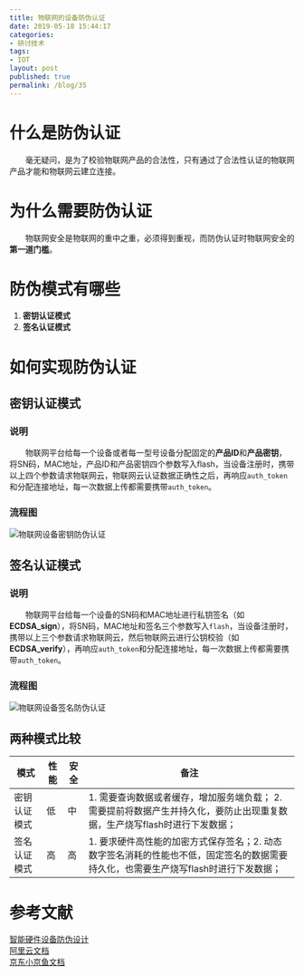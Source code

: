 ```yaml
---
title: 物联网的设备防伪认证
date: 2019-05-18 15:44:17
categories: 
- 研讨技术
tags:
- IOT
layout: post
published: true
permalink: /blog/35
---
```


# 什么是防伪认证

&emsp;&emsp;毫无疑问，是为了校验物联网产品的合法性，只有通过了合法性认证的物联网产品才能和物联网云建立连接。   

# 为什么需要防伪认证

&emsp;&emsp;物联网安全是物联网的重中之重，必须得到重视，而防伪认证时物联网安全的**第一道门槛**。  

# 防伪模式有哪些

1. **密钥认证模式**
2. **签名认证模式**

<!-- more -->

# 如何实现防伪认证

## 密钥认证模式

### 说明

&emsp;&emsp;物联网平台给每一个设备或者每一型号设备分配固定的**产品ID**和**产品密钥**，将SN码，MAC地址，产品ID和产品密钥四个参数写入flash，当设备注册时，携带以上四个参数请求物联网云，物联网云认证数据正确性之后，再响应`auth_token`和分配连接地址，每一次数据上传都需要携带`auth_token`。  

### 流程图

![物联网设备密钥防伪认证](http://assets.processon.com/chart_image/5cdfbd4ee4b00446dc694dac.png "物联网设备密钥防伪认证")

## 签名认证模式

### 说明

&emsp;&emsp;物联网平台给每一个设备的SN码和MAC地址进行私钥签名（如**ECDSA_sign**），将SN码，MAC地址和签名三个参数写入`flash`，当设备注册时，携带以上三个参数请求物联网云，然后物联网云进行公钥校验（如**ECDSA_verify**），再响应`auth_token`和分配连接地址，每一次数据上传都需要携带`auth_token`。  

### 流程图

![物联网设备签名防伪认证](http://assets.processon.com/chart_image/5cde7588e4b006c6eaa177c5.png "物联网设备签名防伪认证")

## 两种模式比较

| 模式         | 性能 | 安全 | 备注                                                         |
| ------------ | ---- | ---- | ------------------------------------------------------------ |
| 密钥认证模式 | 低   | 中   | 1. 需要查询数据或者缓存，增加服务端负载； 2. 需要提前将数据产生并持久化，要防止出现重复数据，生产烧写flash时进行下发数据； |
| 签名认证模式 | 高   | 高   | 1. 要求硬件高性能的加密方式保存签名；2. 动态数字签名消耗的性能也不低，固定签名的数据需要持久化，也需要生产烧写flash时进行下发数据； |



# 参考文献

[智能硬件设备防伪设计](https://www.cnblogs.com/fishou/p/4175509.html)  
[阿里云文档](https://help.aliyun.com/document_detail/42649.html?spm=a2c4g.11186623.6.641.5b495483ULe3ox)    
[京东小京鱼文档](https://smartdev.jd.com/docCenterDoc/view/2/102/134000001/134000001#topMaoDot)  
